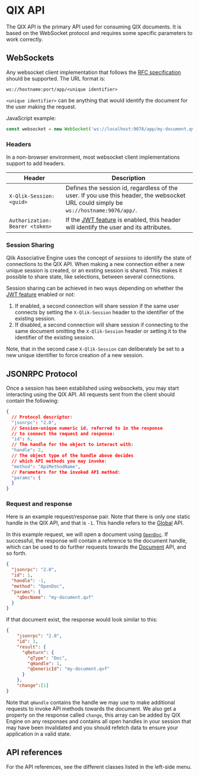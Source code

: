# QIX API

The QIX API is the primary API used for consuming QIX documents. It is based on the WebSocket protocol and requires some
specific parameters to work correctly.

## WebSockets

Any websocket client implementation that follows the [RFC specification](https://tools.ietf.org/html/rfc6455)
should be supported. The URL format is:

```raw
ws://hostname:port/app/<unique identifier>
```

`<unique identifier>` can be anything that would identify the document for the user making the request.

JavaScript example:

```js
const websocket = new WebSocket('ws://localhost:9076/app/my-document.qvf');
```

### Headers

In a non-browser environment, most websocket client implementations support to add headers.

Header | Description
------ | -----------
`X-Qlik-Session: <guid>` | Defines the session id, regardless of the user. If you use this header, the websocket URL could simply be `ws://hostname:9076/app/`.
`Authorization: Bearer <token>` | If the [JWT feature](../../../../tutorials/authorization.md) is enabled, this header will identify the user and its attributes.

### Session Sharing

Qlik Associative Engine uses the concept of _sessions_ to identify the state of connections to the QIX API. When making
a new connection either a new unique session is created, or an exsting session is shared. This makes it possible to
share state, like selections, between several connections.

Session sharing can be achieved in two ways depending on whether the
[JWT feature](../../../../tutorials/authorization.md) enabled or not:

1. If enabled, a second connection will share session if the same user connects by setting the `X-Qlik-Session` header
   to the identifier of the existing session.
1. If disabled, a second connection will share session if connecting to the same document omitting the `X-Qlik-Session`
   header or setting it to the identifier of the existing session.

Note, that in the second case `X-Qlik-Session` can deliberately be set to a new unique identifier to force creation of a
new session.

## JSONRPC Protocol

Once a session has been established using websockets, you may start interacting
using the QIX API. All requests sent from the client should contain the following:

```json
{
  // Protocol descriptor:
  "jsonrpc": "2.0",
  // Session-unique numeric id, referred to in the response
  // to connect the request and response:
  "id": 6,
  // The handle for the object to interact with:
  "handle": 2,
  // The object type of the handle above decides
  // which API methods you may invoke:
  "method": "ApiMethodName",
  // Parameters for the invoked API method:
  "params": {
  }
}
```

### Request and response

Here is an example request/response pair. Note that there is only _one_ static handle in
the QIX API, and that is `-1`. This handle refers to the [Global](./global.md) API.

In this example request, we will open a document using [`OpenDoc`](./global.md#opendoc).
If successful, the response will contain a reference to the document handle, which can
be used to do further requests towards the [Document](./doc.md) API, and so forth.

```json
{
  "jsonrpc": "2.0",
  "id": 1,
  "handle": -1,
  "method": "OpenDoc",
  "params": {
    "qDocName": "my-document.qvf"
  }
}
```

If that document exist, the response would look similar to this:

```json
{
    "jsonrpc": "2.0",
    "id": 1,
    "result": {
      "qReturn": {
        "qType": "Doc",
        "qHandle": 1,
        "qGenericId": "my-document.qvf"
      }
    },
    "change":[1]
}
```

Note that `qHandle` contains the handle we may use to make additional
requests to invoke API methods towards the document. We also get a
property on the response called `change`, this array can be added by QIX
Engine on any responses and contains all open handles in your session
that may have been invalidated and you should refetch data to ensure
your application in a valid state.

## API references

For the API references, see the different classes listed in the left-side menu.
